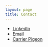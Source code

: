 ```yaml
---
layout: page
title: Contact
---
```


* [LinkedIn](https://www.linkedin.com/in/david-sasson/)
* [Email](<mailto:dsasson@hsph.harvard.edu>)
* [Carrier Pigeon](http://www.pigeongram.com/)